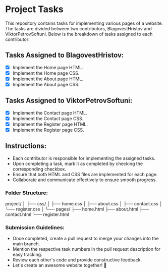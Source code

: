 # Project Tasks

This repository contains tasks for implementing various pages of a website. The tasks are divided between two contributors, BlagovestHristov and ViktorPetrovSoftuni. Below is the breakdown of tasks assigned to each contributor:

## Tasks Assigned to BlagovestHristov:
- [x] Implement the Home page HTML.
- [x] Implement the Home page CSS.
- [x] Implement the About page HTML.
- [x] Implement the About page CSS.

## Tasks Assigned to ViktorPetrovSoftuni:
- [x] Implement the Contact page HTML.
- [x] Implement the Contact page CSS.
- [x] Implement the Register page HTML.
- [x] Implement the Register page CSS.

## Instructions:
- Each contributor is responsible for implementing the assigned tasks.
- Upon completing a task, mark it as completed by checking the corresponding checkbox.
- Ensure that both HTML and CSS files are implemented for each page.
- Collaborate and communicate effectively to ensure smooth progress.

### Folder Structure:
project/
│
├── css/
│ ├── home.css
│ ├── about.css
│ ├── contact.css
│ └── register.css
│
└── pages/
├── home.html
├── about.html
├── contact.html
└── register.html

### Submission Guidelines:
- Once completed, create a pull request to merge your changes into the main branch.
- Mention the respective task numbers in the pull request description for easy tracking.
- Review each other's code and provide constructive feedback.
- Let's create an awesome website together! 🚀
